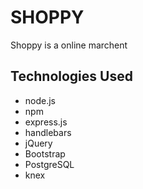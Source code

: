 # SHOPPY
Shoppy is a online marchent

## Technologies Used
* node.js
* npm
* express.js
* handlebars
* jQuery
* Bootstrap
* PostgreSQL
* knex
